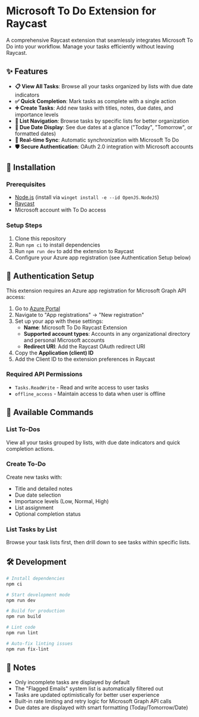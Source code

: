 # Microsoft To Do Extension for Raycast

A comprehensive Raycast extension that seamlessly integrates Microsoft To Do into your workflow. Manage your tasks efficiently without leaving Raycast.

## ✨ Features

- **📋 View All Tasks**: Browse all your tasks organized by lists with due date indicators
- **✅ Quick Completion**: Mark tasks as complete with a single action
- **➕ Create Tasks**: Add new tasks with titles, notes, due dates, and importance levels
- **📂 List Navigation**: Browse tasks by specific lists for better organization
- **📅 Due Date Display**: See due dates at a glance ("Today", "Tomorrow", or formatted dates)
- **🔄 Real-time Sync**: Automatic synchronization with Microsoft To Do
- **🛡️ Secure Authentication**: OAuth 2.0 integration with Microsoft accounts

## 🚀 Installation

### Prerequisites
- [Node.js](https://nodejs.org/) (install via `winget install -e --id OpenJS.NodeJS`)
- [Raycast](https://raycast.com/)
- Microsoft account with To Do access

### Setup Steps
1. Clone this repository
2. Run `npm ci` to install dependencies
3. Run `npm run dev` to add the extension to Raycast
4. Configure your Azure app registration (see Authentication Setup below)

## 🔐 Authentication Setup

This extension requires an Azure app registration for Microsoft Graph API access:

1. Go to [Azure Portal](https://portal.azure.com/)
2. Navigate to "App registrations" → "New registration"
3. Set up your app with these settings:
   - **Name**: Microsoft To Do Raycast Extension
   - **Supported account types**: Accounts in any organizational directory and personal Microsoft accounts
   - **Redirect URI**: Add the Raycast OAuth redirect URI
4. Copy the **Application (client) ID**
5. Add the Client ID to the extension preferences in Raycast

### Required API Permissions
- `Tasks.ReadWrite` - Read and write access to user tasks
- `offline_access` - Maintain access to data when user is offline

## 📱 Available Commands

### List To-Dos
View all your tasks grouped by lists, with due date indicators and quick completion actions.

### Create To-Do
Create new tasks with:
- Title and detailed notes
- Due date selection
- Importance levels (Low, Normal, High)
- List assignment
- Optional completion status

### List Tasks by List
Browse your task lists first, then drill down to see tasks within specific lists.

## 🛠️ Development

```bash
# Install dependencies
npm ci

# Start development mode
npm run dev

# Build for production
npm run build

# Lint code
npm run lint

# Auto-fix linting issues
npm run fix-lint
```

## 📝 Notes

- Only incomplete tasks are displayed by default
- The "Flagged Emails" system list is automatically filtered out
- Tasks are updated optimistically for better user experience
- Built-in rate limiting and retry logic for Microsoft Graph API calls
- Due dates are displayed with smart formatting (Today/Tomorrow/Date)